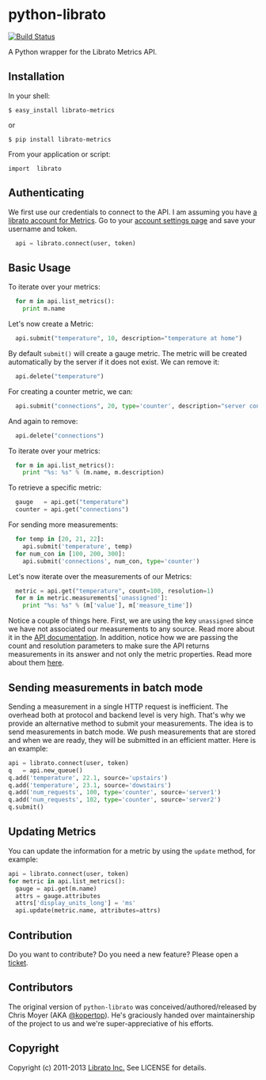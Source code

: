 python-librato
==============

[![Build Status](https://secure.travis-ci.org/librato/python-librato.png?branch=master)](http://travis-ci.org/librato/python-librato)

A Python wrapper for the Librato Metrics API.

## Installation

In your shell:

  ```$ easy_install librato-metrics```

  or

  ```$ pip install librato-metrics```

From your application or script:

  ```import  librato```

## Authenticating

  We first use our credentials to connect to the API.  I am assuming you have
[a librato account for Metrics](https://metrics.librato.com/). Go to your
[account settings page](https://metrics.librato.com/account) and save your
username and token.

```python
  api = librato.connect(user, token)
```

## Basic Usage

To iterate over your metrics:

```python
  for m in api.list_metrics():
    print m.name
```

Let's now create a Metric:

```python
  api.submit("temperature", 10, description="temperature at home")
```

By default ```submit()``` will create a gauge metric. The metric will be
created automatically by the server if it does not exist. We can remove it:

```python
  api.delete("temperature")
```

For creating a counter metric, we can:

```python
  api.submit("connections", 20, type='counter', description="server connections")
```

And again to remove:

```python
  api.delete("connections")
```

To iterate over your metrics:

```python
  for m in api.list_metrics():
    print "%s: %s" % (m.name, m.description)
```

To retrieve a specific metric:

```python
  gauge   = api.get("temperature")
  counter = api.get("connections")
```

For sending more measurements:

```python
  for temp in [20, 21, 22]:
    api.submit('temperature', temp)
  for num_con in [100, 200, 300]:
    api.submit('connections', num_con, type='counter')
```

Let's now iterate over the measurements of our Metrics:

```python
  metric = api.get("temperature", count=100, resolution=1)
  for m in metric.measurements['unassigned']:
    print "%s: %s" % (m['value'], m['measure_time'])
```

Notice a couple of things here. First, we are using the key `unassigned` since
we have not associated our measurements to any source. Read more about it in
the [API documentation](http://dev.librato.com/v1). In addition, notice how
we are passing the count and resolution parameters to make sure the API
returns measurements in its answer and not only the metric properties.
Read more about them [here](http://dev.librato.com/v1/time-intervals).

## Sending measurements in batch mode

Sending a measurement in a single HTTP request is inefficient. The overhead
both at protocol and backend level is very high. That's why we provide an
alternative method to submit your measurements. The idea is to send measurements
in batch mode. We push measurements that are stored and when we are
ready, they will be submitted in an efficient matter. Here is an example:

```python
api = librato.connect(user, token)
q   = api.new_queue()
q.add('temperature', 22.1, source='upstairs')
q.add('temperature', 23.1, source='dowstairs')
q.add('num_requests', 100, type='counter', source='server1')
q.add('num_requests', 102, type='counter', source='server2')
q.submit()
```

## Updating Metrics

You can update the information for a metric by using the `update` method,
for example:

```python
api = librato.connect(user, token)
for metric in api.list_metrics():
  gauge = api.get(m.name)
  attrs = gauge.attributes
  attrs['display_units_long'] = 'ms'
  api.update(metric.name, attributes=attrs)
```

## Contribution

Do you want to contribute? Do you need a new feature? Please open a
[ticket](https://github.com/librato/python-librato/issues).

## Contributors

The original version of `python-librato` was conceived/authored/released by Chris Moyer (AKA [@kopertop](https://github.com/kopertop)). He's
graciously handed over maintainership of the project to us and we're super-appreciative of his efforts.

## Copyright

Copyright (c) 2011-2013 [Librato Inc.](http://librato.com) See LICENSE for details.
